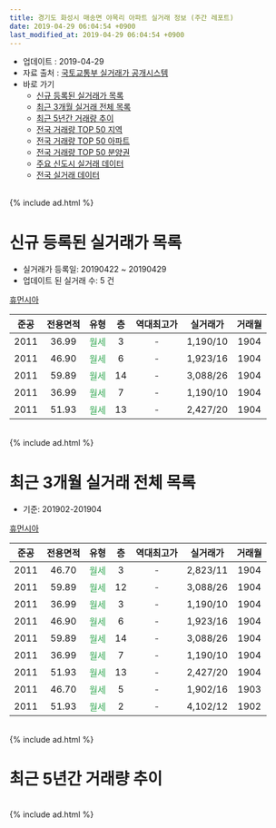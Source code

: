 ```yaml
---
title: 경기도 화성시 매송면 야목리 아파트 실거래 정보 (주간 레포트)
date: 2019-04-29 06:04:54 +0900
last_modified_at: 2019-04-29 06:04:54 +0900
---
```


* 업데이트 : 2019-04-29
* 자료 출처 : [국토교통부 실거래가 공개시스템](http://rt.molit.go.kr)
* 바로 가기
    * [신규 등록된 실거래가 목록](#신규-등록된-실거래가-목록)
    * [최근 3개월 실거래 전체 목록](#최근-3개월-실거래-전체-목록)
    * [최근 5년간 거래량 추이](#최근-5년간-거래량-추이)
    * [전국 거래량 TOP 50 지역](https://inasie.github.io/apt-trade-info/최근-3개월-전국에서-가장-거래가-많이-발생한-지역)
    * [전국 거래량 TOP 50 아파트](https://inasie.github.io/apt-trade-info/최근-3개월-전국에서-가장-거래가-많이-발생한-아파트)
    * [전국 거래량 TOP 50 분양권](https://inasie.github.io/apt-trade-info/최근-3개월-전국에서-가장-거래가-많이-발생한-분양권)
    * [주요 신도시 실거래 데이터](https://inasie.github.io/apt-trade-info/주요-신도시)
    * [전국 실거래 데이터](https://inasie.github.io/apt-trade-info/전국)
<br>
{% include ad.html %}
<br>

# 신규 등록된 실거래가 목록
* 실거래가 등록일: 20190422 ~ 20190429
* 업데이트 된 실거래 수: 5 건


[휴먼시아](https://search.naver.com/search.naver?query=%EA%B2%BD%EA%B8%B0%EB%8F%84+%ED%99%94%EC%84%B1%EC%8B%9C+%EB%A7%A4%EC%86%A1%EB%A9%B4+%EC%95%BC%EB%AA%A9%EB%A6%AC+%ED%9C%B4%EB%A8%BC%EC%8B%9C%EC%95%84)

|준공|전용면적|유형|층|역대최고가|실거래가|거래월|
|:---:|:---:|:---:|:---:|:---:|:---:|:---:|
|2011|36.99|<span style="color:#34a853">월세</span>|3|<span style="color:#444444">-</span>|1,190/10|1904|
|2011|46.90|<span style="color:#34a853">월세</span>|6|<span style="color:#444444">-</span>|1,923/16|1904|
|2011|59.89|<span style="color:#34a853">월세</span>|14|<span style="color:#444444">-</span>|3,088/26|1904|
|2011|36.99|<span style="color:#34a853">월세</span>|7|<span style="color:#444444">-</span>|1,190/10|1904|
|2011|51.93|<span style="color:#34a853">월세</span>|13|<span style="color:#444444">-</span>|2,427/20|1904|


<br>
{% include ad.html %}
<br>

# 최근 3개월 실거래 전체 목록
* 기준: 201902-201904


[휴먼시아](https://search.naver.com/search.naver?query=%EA%B2%BD%EA%B8%B0%EB%8F%84+%ED%99%94%EC%84%B1%EC%8B%9C+%EB%A7%A4%EC%86%A1%EB%A9%B4+%EC%95%BC%EB%AA%A9%EB%A6%AC+%ED%9C%B4%EB%A8%BC%EC%8B%9C%EC%95%84)

|준공|전용면적|유형|층|역대최고가|실거래가|거래월|
|:---:|:---:|:---:|:---:|:---:|:---:|:---:|
|2011|46.70|<span style="color:#34a853">월세</span>|3|<span style="color:#444444">-</span>|2,823/11|1904|
|2011|59.89|<span style="color:#34a853">월세</span>|12|<span style="color:#444444">-</span>|3,088/26|1904|
|2011|36.99|<span style="color:#34a853">월세</span>|3|<span style="color:#444444">-</span>|1,190/10|1904|
|2011|46.90|<span style="color:#34a853">월세</span>|6|<span style="color:#444444">-</span>|1,923/16|1904|
|2011|59.89|<span style="color:#34a853">월세</span>|14|<span style="color:#444444">-</span>|3,088/26|1904|
|2011|36.99|<span style="color:#34a853">월세</span>|7|<span style="color:#444444">-</span>|1,190/10|1904|
|2011|51.93|<span style="color:#34a853">월세</span>|13|<span style="color:#444444">-</span>|2,427/20|1904|
|2011|46.70|<span style="color:#34a853">월세</span>|5|<span style="color:#444444">-</span>|1,902/16|1903|
|2011|51.93|<span style="color:#34a853">월세</span>|2|<span style="color:#444444">-</span>|4,102/12|1902|


<br>
{% include ad.html %}
<br>

# 최근 5년간 거래량 추이


<div style="width:100%;">
    <canvas id="deal_progress" height="200"></canvas>
</div>

<script>
new Chart(document.getElementById("deal_progress"), {
    type: 'line',
    data: {
        labels: ['201404','201405','201406','201407','201408','201409','201410','201411','201412','201501','201502','201503','201504','201505','201506','201507','201508','201509','201510','201511','201512','201601','201602','201603','201604','201605','201606','201607','201608','201609','201610','201611','201612','201701','201702','201703','201704','201705','201706','201707','201708','201709','201710','201711','201712','201801','201802','201803','201804','201805','201806','201807','201808','201809','201810','201811','201812','201901','201902','201903','201904'],
        datasets: [{
            label: '매매',
            pointRadius: 1,
            data: [0, 0, 0, 0, 0, 0, 0, 0, 0, 0, 0, 0, 0, 0, 0, 0, 0, 0, 0, 0, 0, 0, 0, 0, 0, 0, 0, 0, 0, 0, 0, 0, 0, 0, 0, 0, 0, 0, 0, 0, 0, 0, 0, 0, 0, 0, 0, 0, 0, 0, 0, 0, 0, 0, 0, 0, 0, 0, 0, 0, 0],
            borderColor: "rgba(255, 201, 14, 1)",
            backgroundColor: "rgba(255, 201, 14, 0.5)",
            fill: false,
            lineTension: 0
        },{
            label: '전월세',
            pointRadius: 1,
            data: [2, 0, 0, 2, 0, 2, 0, 1, 3, 1, 0, 3, 41, 6, 3, 7, 0, 1, 1, 0, 1, 0, 0, 0, 0, 1, 2, 2, 0, 0, 1, 0, 1, 2, 0, 0, 27, 5, 4, 8, 2, 2, 3, 3, 1, 2, 1, 3, 1, 0, 2, 2, 3, 4, 1, 1, 2, 0, 1, 1, 7],
            borderColor: "rgba(0, 141, 185, 1)",
            backgroundColor: "rgba(0, 141, 185, 0.5)",
            fill: false,
            lineTension: 0
        }
        ]
    },
    options: {
        responsive: true,
        title: {
            display: false
        },
        tooltips: {
            mode: 'index',
            intersect: false
        },
        hover: {
            mode: 'nearest',
            intersect: true
        },
        scales: {
            xAxes: [{
                display: true,
                scaleLabel: {
                    display: true,
                    labelString: '년/월'
                }
            }],
            yAxes: [{
                display: true,
                ticks: {
                    suggestedMin: 0,
                },
                scaleLabel: {
                    display: true,
                    labelString: '실거래 수'
                }
            }]
        }
    }
});

</script>


<br>
{% include ad.html %}
<br>

